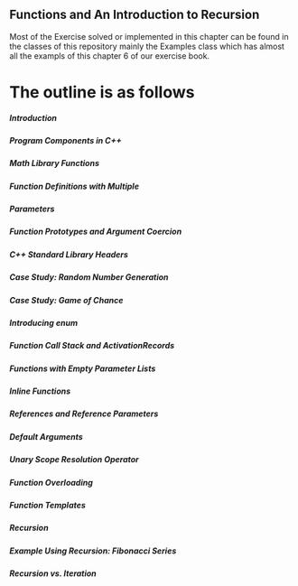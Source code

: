 ## Functions and An Introduction to Recursion

Most of the Exercise solved or implemented in this chapter can be found in the classes of this repository mainly the Examples class which has almost all the exampls of this chapter 6 of our exercise book.

# The outline is as follows

##### Introduction
##### Program Components in C++
##### Math Library Functions
##### Function Definitions with Multiple
##### Parameters
##### Function Prototypes and Argument Coercion
##### C++ Standard Library Headers
##### Case Study: Random Number Generation
##### Case Study: Game of Chance
##### Introducing enum
##### Function Call Stack and ActivationRecords
##### Functions with Empty Parameter Lists
##### Inline Functions
##### References and Reference Parameters
##### Default Arguments
##### Unary Scope Resolution Operator
##### Function Overloading
##### Function Templates
##### Recursion
##### Example Using Recursion: Fibonacci Series
##### Recursion vs. Iteration